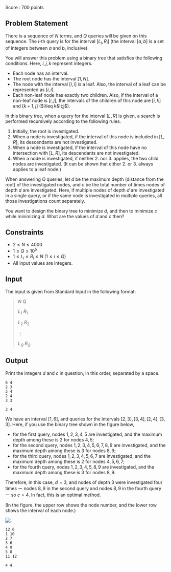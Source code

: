 Score : $700$ points

## Problem Statement

There is a sequence of $N$ terms, and $Q$ queries will be given on this sequence. The $i$-th query is for the interval $[L_i, R_i]$ (the interval $[a,b]$ is a set of integers between $a$ and $b$, inclusive).

You will answer this problem using a binary tree that satisfies the following conditions. Here, $i,j,k$ represent integers.

- Each node has an interval.
- The root node has the interval $[1, N]$.
- The node with the interval $[i, i]$ is a leaf. Also, the interval of a leaf can be represented as $[i,i]$.
- Each non-leaf node has exactly two children. Also, if the interval of a non-leaf node is $[i,j]$, the intervals of the children of this node are $[i,k]$ and $[k+1,j]$ ($i\leq k&lt;j$).

In this binary tree, when a query for the interval $[L,R]$ is given, a search is performed recursively according to the following rules.

1. Initially, the root is investigated.
2. When a node is investigated, if the interval of this node is included in $[L, R]$, its descendants are not investigated.
3. When a node is investigated, if the interval of this node have no intersection with $[L,R]$, its descendants are not investigated.
4. When a node is investigated, if neither 2. nor 3. applies, the two child nodes are investigated. (It can be shown that either 2. or 3. always applies to a leaf node.)

When answering $Q$ queries, let $d$ be the maximum depth (distance from the root) of the investigated nodes, and $c$ be the total number of times nodes of depth $d$ are investigated. Here, if multiple nodes of depth $d$ are investigated in a single query, or if the same node is investigated in multiple queries, all those investigations count separately.

You want to design the binary tree to minimize $d$, and then to minimize $c$ while minimizing $d$. What are the values of $d$ and $c$ then?

## Constraints

- $2\leq N \leq 4000$
- $1\leq Q \leq 10^5$
- $1\leq L_i \leq R_i \leq N$ $(1\leq i \leq Q)$
- All input values are integers.

## Input

The input is given from Standard Input in the following format:

> $N$ $Q$
> 
> $L_1$ $R_1$
> 
> $L_2$ $R_2$
> 
> $\vdots$
> 
> $L_Q$ $R_Q$

## Output

Print the integers $d$ and $c$ in question, in this order, separated by a space.

```input1
6 4
2 3
3 4
2 4
3 3
```

```output1
3 4
```

We have an interval $[1,6]$, and queries for the intervals $[2,3],[3,4],[2,4],[3,3]$. Here, if you use the binary tree shown in the figure below,

- for the first query, nodes $1,2,3,4,5$ are investigated, and the maximum depth among these is $2$ for nodes $4,5$;
- for the second query, nodes $1,2,3,4,5,6,7,8,9$ are investigated, and the maximum depth among these is $3$ for nodes $8,9$;
- for the third query, nodes $1,2,3,4,5,6,7$ are investigated, and the maximum depth among these is $2$ for nodes $4,5,6,7$;
- for the fourth query, nodes $1,2,3,4,5,8,9$ are investigated, and the maximum depth among these is $3$ for nodes $8,9$.

Therefore, in this case, $d=3$, and nodes of depth $3$ were investigated four times ー nodes $8,9$ in the second query and nodes $8,9$ in the fourth query ー so $c=4$. In fact, this is an optimal method.

(In the figure, the upper row shows the node number, and the lower row shows the interval of each node.)

![](https://img.atcoder.jp/arc164/c5776dc7ace92d9830788319820bed2d.png)

```input2
12 6
1 10
2 7
3 6
4 9
5 8
11 12
```

```output2
4 4
```